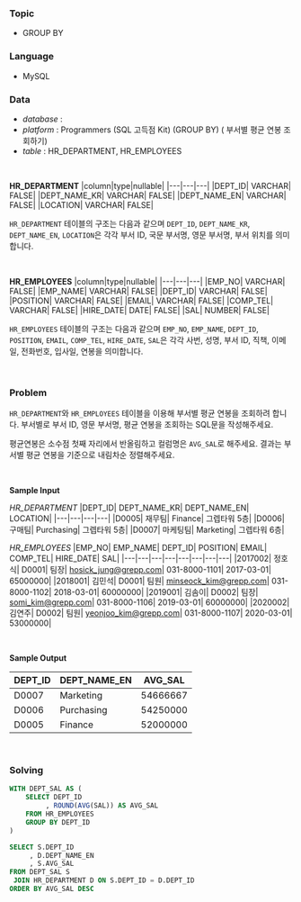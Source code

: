 ### Topic
- GROUP BY
  
### Language
- MySQL

### Data
- *database* : 
- *platform* : Programmers (SQL 고득점 Kit) (GROUP BY) (
부서별 평균 연봉 조회하기)
- *table* : HR_DEPARTMENT, HR_EMPLOYEES

<br>

**HR_DEPARTMENT**
|column|type|nullable|
|---|---|---|
|DEPT_ID|	VARCHAR|	FALSE|
|DEPT_NAME_KR|	VARCHAR|	FALSE|
|DEPT_NAME_EN|	VARCHAR|	FALSE|
|LOCATION|	VARCHAR|	FALSE|

`HR_DEPARTMENT` 테이블의 구조는 다음과 같으며 `DEPT_ID`, `DEPT_NAME_KR`, `DEPT_NAME_EN`, `LOCATION`은 각각 부서 ID, 국문 부서명, 영문 부서명, 부서 위치를 의미합니다.

<br>

**HR_EMPLOYEES**
|column|type|nullable|
|---|---|---|
|EMP_NO|	VARCHAR|	FALSE|
|EMP_NAME|	VARCHAR|	FALSE|
|DEPT_ID|	VARCHAR|	FALSE|
|POSITION|	VARCHAR|	FALSE|
|EMAIL|	VARCHAR|	FALSE|
|COMP_TEL|	VARCHAR|	FALSE|
|HIRE_DATE|	DATE|	FALSE|
|SAL|	NUMBER|	FALSE|


`HR_EMPLOYEES` 테이블의 구조는 다음과 같으며 `EMP_NO`, `EMP_NAME`, `DEPT_ID`, `POSITION`, `EMAIL`, `COMP_TEL`, `HIRE_DATE`, `SAL`은 각각 사번, 성명, 부서 ID, 직책, 이메일, 전화번호, 입사일, 연봉을 의미합니다.

<br>

### Problem
`HR_DEPARTMENT`와 `HR_EMPLOYEES` 테이블을 이용해 부서별 평균 연봉을 조회하려 합니다. 부서별로 부서 ID, 영문 부서명, 평균 연봉을 조회하는 SQL문을 작성해주세요.

평균연봉은 소수점 첫째 자리에서 반올림하고 컬럼명은 `AVG_SAL`로 해주세요.
결과는 부서별 평균 연봉을 기준으로 내림차순 정렬해주세요.

<br>

**Sample Input**

*HR_DEPARTMENT*
|DEPT_ID|	DEPT_NAME_KR|	DEPT_NAME_EN|	LOCATION|
|---|---|---|---|
|D0005|	재무팀|	Finance|	그렙타워 5층|
|D0006|	구매팀|	Purchasing|	그렙타워 5층|
|D0007|	마케팅팀|	Marketing|	그렙타워 6층|

*HR_EMPLOYEES*
|EMP_NO|	EMP_NAME|	DEPT_ID|	POSITION|	EMAIL|	COMP_TEL|	HIRE_DATE|	SAL|
|---|---|---|---|---|---|---|---|
|2017002|	정호식|	D0001|	팀장|	hosick_jung@grepp.com|	031-8000-1101|	2017-03-01|	65000000|
|2018001|	김민석|	D0001|	팀원|	minseock_kim@grepp.com|	031-8000-1102|	2018-03-01|	60000000|
|2019001|	김솜이|	D0002|	팀장|	somi_kim@grepp.com|	031-8000-1106|	2019-03-01|	60000000|
|2020002|	김연주|	D0002|	팀원|	yeonjoo_kim@grepp.com|	031-8000-1107|	2020-03-01|	53000000|

<br>

**Sample Output**

|DEPT_ID|	DEPT_NAME_EN|	AVG_SAL|
|---|---|---|
|D0007|	Marketing|	54666667|
|D0006|	Purchasing|	54250000|
|D0005|	Finance|	52000000|

<br>

### Solving

```sql
WITH DEPT_SAL AS (
    SELECT DEPT_ID
         , ROUND(AVG(SAL)) AS AVG_SAL
    FROM HR_EMPLOYEES
    GROUP BY DEPT_ID
)

SELECT S.DEPT_ID
     , D.DEPT_NAME_EN
     , S.AVG_SAL
FROM DEPT_SAL S 
 JOIN HR_DEPARTMENT D ON S.DEPT_ID = D.DEPT_ID
ORDER BY AVG_SAL DESC
```
